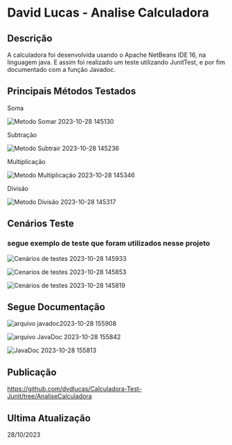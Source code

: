 # David Lucas - Analise Calculadora

## Descrição 
A calculadora foi desenvolvida usando o Apache NetBeans IDE 16, na linguagem java. E assim foi realizado um teste utilizando JunitTest, e por fim documentado com a função Javadoc.

## Principais Métodos Testados

Soma

![Metodo Somar 2023-10-28 145130](https://github.com/dvdlucas/Calculadora-Test-Junit/assets/114704605/06abd2df-d6bd-41ba-aeae-8a065731dec7)


Subtração

![Metodo Subtrair 2023-10-28 145236](https://github.com/dvdlucas/Calculadora-Test-Junit/assets/114704605/754b7eac-39a2-4e76-9b8a-a90f4db99501)

Multiplicação

![Metodo Multiplicação 2023-10-28 145346](https://github.com/dvdlucas/Calculadora-Test-Junit/assets/114704605/6271ceb8-f0ef-47a4-93f1-b42a1947fdbd)

Divisão

![Metodo Divisão 2023-10-28 145317](https://github.com/dvdlucas/Calculadora-Test-Junit/assets/114704605/d8829849-70da-48dc-a709-bbec128a3be0)


## Cenários Teste
### segue exemplo de teste que foram utilizados nesse projeto

![Cenários de testes 2023-10-28 145933](https://github.com/dvdlucas/Calculadora-Test-Junit/assets/114704605/7ee0c09a-0f4c-49f3-a96c-bf5b915e4d55)

![Cenarios de testes 2023-10-28 145853](https://github.com/dvdlucas/Calculadora-Test-Junit/assets/114704605/2259a81a-374a-4d84-b56d-3c2e23f2634e)

![Cenários de testes 2023-10-28 145819](https://github.com/dvdlucas/Calculadora-Test-Junit/assets/114704605/961fa6c8-113c-44cb-aa75-5732f05dcd16)

## Segue Documentação

![arquivo javadoc2023-10-28 155908](https://github.com/dvdlucas/Calculadora-Test-Junit/assets/114704605/bf52924a-19df-41e9-a48c-678d253f7d5a)

![arquivo JavaDoc 2023-10-28 155842](https://github.com/dvdlucas/Calculadora-Test-Junit/assets/114704605/bf98df5e-3518-484f-9e7c-506065f43456)

![JavaDoc 2023-10-28 155813](https://github.com/dvdlucas/Calculadora-Test-Junit/assets/114704605/d054a1f3-8567-47bb-8d27-7245d4d7d23d)

## Publicação
https://github.com/dvdlucas/Calculadora-Test-Junit/tree/AnaliseCalculadora

## Ultima Atualização
28/10/2023







